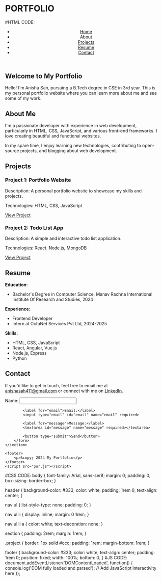 # PORTFOLIO
#HTML CODE:
<!DOCTYPE html>
<html lang="en">
<head>
    <meta charset="UTF-8">
    <meta name="viewport" content="width=device-width, initial-scale=1.0">
    <title>My Portfolio</title>
    <link rel="stylesheet" href="por.css">
</head>
<body>
    <header>
        <nav>
            <ul>
                <li><a href="#home">Home</a></li>
                <li><a href="#about">About</a></li>
                <li><a href="#projects">Projects</a></li>
                <li><a href="#resume">Resume</a></li>
                <li><a href="#contact">Contact</a></li>
            </ul>
        </nav>
    </header>
    <section id="home">
        <h1>Welcome to My Portfolio</h1>
        <p>Hello! I'm Anisha Sah, pursuing a B.Tech degree in CSE in 3rd year. This is my personal portfolio website where you can learn more about me and see some of my work.</p>
    </section>
    <section id="about">
        <h2>About Me</h2>
        <p>I'm a passionate developer with experience in web development, particularly in HTML, CSS, JavaScript, and various front-end frameworks. I love creating beautiful and functional websites.</p>
        <p>In my spare time, I enjoy learning new technologies, contributing to open-source projects, and blogging about web development.</p>
    </section>
    <section id="projects">
        <h2>Projects</h2>
        <div class="project">
            <h3>Project 1: Portfolio Website</h3>
            <p>Description: A personal portfolio website to showcase my skills and projects.</p>
            <p>Technologies: HTML, CSS, JavaScript</p>
            <a href="https://github.com/anishasah/portfolio" target="_blank">View Project</a>
        </div>
        <div class="project">
            <h3>Project 2: Todo List App</h3>
            <p>Description: A simple and interactive todo list application.</p>
            <p>Technologies: React, Node.js, MongoDB</p>
            <a href="https://github.com/anishasah/todo-list" target="_blank">View Project</a>
        </div>
    </section>
    <section id="resume">
        <h2>Resume</h2>
        <p><strong>Education:</strong></p>
        <ul>
            <li>Bachelor's Degree in Computer Science, Manav Rachna International Institute Of Research and Studies, 2024</li>
        </ul>
        <p><strong>Experience:</strong></p>
        <ul>
            <li>Frontend Developer</li>
            <li>Intern at OctaNet Services Pvt Ltd, 2024-2025</li>
        </ul>
        <p><strong>Skills:</strong></p>
        <ul>
            <li>HTML, CSS, JavaScript</li>
            <li>React, Angular, Vue.js</li>
            <li>Node.js, Express</li>
            <li>Python</li>
        </ul>
    </section>
    <section id="contact">
        <h2>Contact</h2>
        <p>If you'd like to get in touch, feel free to email me at <a href="mailto:anishasah411@gmail.com">anishasah411@gmail.com</a> or connect with me on <a href="https://www.linkedin.com/in/anisha-sah-04a55b254" target="_blank">LinkedIn</a>.</p>
        <form action="https://formspree.io/f/{your_form_id}" method="POST">
            <label for="name">Name:</label>
            <input type="text" id="name" name="name" required>
            
            <label for="email">Email:</label>
            <input type="email" id="email" name="email" required>
            
            <label for="message">Message:</label>
            <textarea id="message" name="message" required></textarea>
            
            <button type="submit">Send</button>
        </form>
    </section>

    <footer>
        <p>&copy; 2024 My Portfolio</p>
    </footer>
    <script src="por.js"></script>
</body>
</html>

#CSS CODE:
body {
    font-family: Arial, sans-serif;
    margin: 0;
    padding: 0;
    box-sizing: border-box;
}

header {
    background-color: #333;
    color: white;
    padding: 1rem 0;
    text-align: center;
}

nav ul {
    list-style-type: none;
    padding: 0;
}

nav ul li {
    display: inline;
    margin: 0 1rem;
}

nav ul li a {
    color: white;
    text-decoration: none;
}

section {
    padding: 2rem;
    margin: 1rem;
}

.project {
    border: 1px solid #ccc;
    padding: 1rem;
    margin-bottom: 1rem;
}

footer {
    background-color: #333;
    color: white;
    text-align: center;
    padding: 1rem 0;
    position: fixed;
    width: 100%;
    bottom: 0;
}
#JS CODE:
document.addEventListener('DOMContentLoaded', function() {
    console.log('DOM fully loaded and parsed');
    // Add JavaScript interactivity here
});

